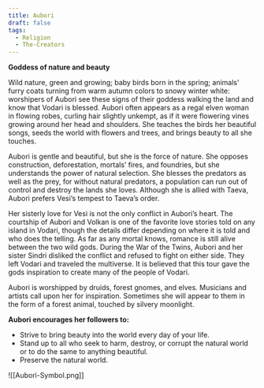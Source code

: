 ```yaml
---
title: Aubori
draft: false
tags:
  - Religion
  - The-Creators
---
```

**Goddess of nature and beauty**

Wild nature, green and growing; baby birds born in the spring; animals’ furry coats turning from warm autumn colors to snowy winter white: worshipers of Aubori see these signs of their goddess walking the land and know that Vodari is blessed. Aubori often appears as a regal elven woman in flowing robes, curling hair slightly unkempt, as if it were flowering vines growing around her head and shoulders. She teaches the birds her beautiful songs, seeds the world with flowers and trees, and brings beauty to all she touches.

Aubori is gentle and beautiful, but she is the force of nature. She opposes construction, deforestation, mortals’ fires, and foundries, but she understands the power of natural selection. She blesses the predators as well as the prey, for without natural predators, a population can run out of control and destroy the lands she loves. Although she is allied with Taeva, Aubori prefers Vesi’s tempest to Taeva’s order.

Her sisterly love for Vesi is not the only conflict in Aubori’s heart. The courtship of Aubori and Volkan is one of the favorite love stories told on any island in Vodari, though the details differ depending on where it is told and who does the telling. As far as any mortal knows, romance is still alive between the two wild gods. During the War of the Twins, Aubori and her sister Sindri disliked the conflict and refused to fight on either side. They left Vodari and traveled the multiverse. It is believed that this tour gave the gods inspiration to create many of the people of Vodari.

Aubori is worshipped by druids, forest gnomes, and elves. Musicians and artists call upon her for inspiration. Sometimes she will appear to them in the form of a forest animal, touched by silvery moonlight.

**Aubori encourages her followers to:**

- Strive to bring beauty into the world every day of your life.
- Stand up to all who seek to harm, destroy, or corrupt the natural world or to do the same to anything beautiful.
- Preserve the natural world.

![[Aubori-Symbol.png]]